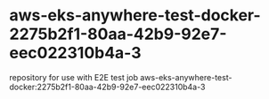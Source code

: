 # aws-eks-anywhere-test-docker-2275b2f1-80aa-42b9-92e7-eec022310b4a-3
repository for use with E2E test job aws-eks-anywhere-test-docker:2275b2f1-80aa-42b9-92e7-eec022310b4a-3
